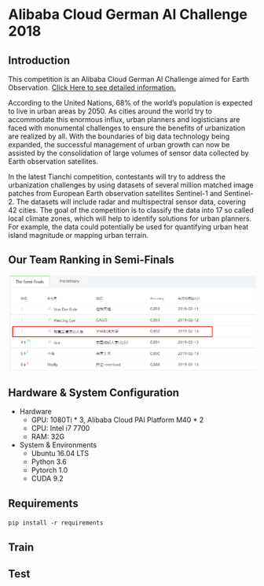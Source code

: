 # Alibaba Cloud German AI Challenge 2018

## Introduction

This competition is an Alibaba Cloud German AI Challenge aimed for Earth Observation. [Click Here to see detailed information.](https://tianchi.aliyun.com/competition/entrance/231683/introduction?spm=5176.12281957.0.0.38b076d83CIYGw)

According to the United Nations, 68% of the world’s population is expected to live in urban areas by 2050. As cities around the world try to accommodate this enormous influx, urban planners and logisticians are faced with monumental challenges to ensure the benefits of urbanization are realized by all. With the boundaries of big data technology being expanded, the successful management of urban growth can now be assisted by the consolidation of large volumes of sensor data collected by Earth observation satellites.

In the latest Tianchi competition, contestants will try to address the urbanization challenges by using datasets of several million matched image patches from European Earth observation satellites Sentinel-1 and Sentinel-2. The datasets will include radar and multispectral sensor data, covering 42 cities. The goal of the competition is to classify the data into 17 so called local climate zones, which will help to identify solutions for urban planners. For example, the data could potentially be used for quantifying urban heat island magnitude or mapping urban terrain.

## Our Team Ranking in Semi-Finals

![figure1](img/figure1.png)



## Hardware & System Configuration

- Hardware
  - GPU: 1080Ti * 3, Alibaba Cloud PAI Platform M40 * 2
  - CPU: Intel i7 7700
  - RAM: 32G
- System & Environments
  - Ubuntu 16.04 LTS
  - Python 3.6
  - Pytorch 1.0
  - CUDA 9.2

## Requirements

`pip install -r requirements`

## Train



## Test

